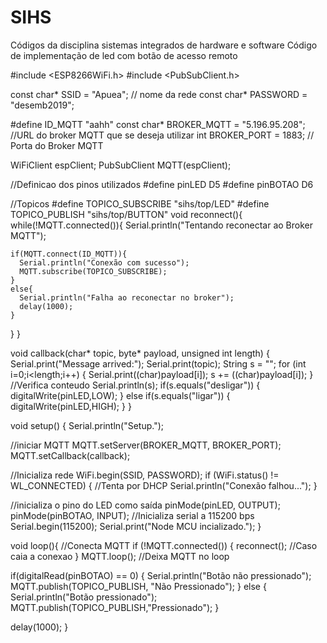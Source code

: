# SIHS
Códigos da disciplina sistemas integrados de hardware e software
Código de implementação de led com botão de acesso remoto 



#include <ESP8266WiFi.h>
#include <PubSubClient.h>


const char* SSID = "Apuea"; // nome da rede
const char* PASSWORD = "desemb2019"; 

#define ID_MQTT "aahh"
const char* BROKER_MQTT = "5.196.95.208"; //URL do broker MQTT que se deseja utilizar
int BROKER_PORT = 1883; // Porta do Broker MQTT

WiFiClient espClient;
PubSubClient MQTT(espClient);

//Definicao dos pinos utilizados
#define pinLED D5
#define pinBOTAO D6

//Topicos
#define TOPICO_SUBSCRIBE "sihs/top/LED"
#define TOPICO_PUBLISH "sihs/top/BUTTON"
void reconnect(){
  while(!MQTT.connected()){
    Serial.println("Tentando reconectar ao Broker MQTT");

    if(MQTT.connect(ID_MQTT)){
      Serial.println("Conexão com sucesso");
      MQTT.subscribe(TOPICO_SUBSCRIBE);
    }
    else{
      Serial.println("Falha ao reconectar no broker");
      delay(1000);
    }
  }
}

void callback(char* topic, byte* payload, unsigned int length) {
  Serial.print("Message arrived:");
  Serial.print(topic);
  String s = "";
  for (int i=0;i<length;i++) {
    Serial.print((char)payload[i]);
    s += ((char)payload[i]);
  }
//Verifica conteudo
  Serial.println(s);
  if(s.equals("desligar")) {
    digitalWrite(pinLED,LOW);
  }
  else if(s.equals("ligar")) {
    digitalWrite(pinLED,HIGH);
  }
}


void setup() {
  Serial.println("Setup.");

  //iniciar MQTT
  MQTT.setServer(BROKER_MQTT, BROKER_PORT);
  MQTT.setCallback(callback);

  //Inicializa rede
  WiFi.begin(SSID,  PASSWORD);
  if (WiFi.status() != WL_CONNECTED) { //Tenta por DHCP
    Serial.println("Conexão falhou...");
  }
  
  //inicializa o pino do LED como saída
  pinMode(pinLED, OUTPUT);
  pinMode(pinBOTAO, INPUT);
  //Inicializa serial a 115200 bps
  Serial.begin(115200);
  Serial.print("Node MCU incializado.");
}


void loop(){
  //Conecta MQTT
  if (!MQTT.connected()) {
    reconnect(); //Caso caia a conexao
  }
  MQTT.loop(); //Deixa MQTT no loop

  if(digitalRead(pinBOTAO) == 0)
  {
     Serial.println("Botão não pressionado");
     MQTT.publish(TOPICO_PUBLISH, "Não Pressionado");
  }
  else
  {
     Serial.println("Botão pressionado");
     MQTT.publish(TOPICO_PUBLISH,"Pressionado");
  } 

  
  
  delay(1000);
}
